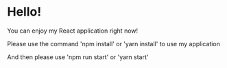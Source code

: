 # Hello!
You can enjoy my React application right now!

Please use the command 'npm install' or 'yarn install' to use my application

And then please use 'npm run start' or 'yarn start'